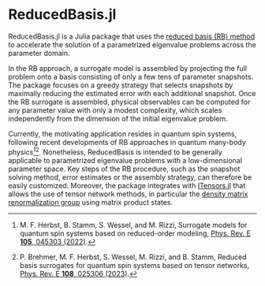 # ReducedBasis.jl

ReducedBasis.jl is a Julia package that
uses the [reduced basis (RB) method](http://dx.doi.org/10.1007/978-3-319-22470-1)
to accelerate the solution of a parametrized eigenvalue problems across the parameter domain.

In the RB approach, a surrogate model is assembled by projecting the full
problem onto a basis consisting of only a few tens of parameter snapshots.
The package focuses on a greedy strategy that selects snapshots by maximally
reducing the estimated error with each additional snapshot.
Once the RB surrogate is assembled, physical observables can be computed for
any parameter value with only a modest complexity, which scales independently
from the dimension of the initial eigenvalue problem.

Currently, the motivating application resides in quantum spin systems,
following recent developments of
RB approaches in quantum many-body physics[^1][^2].
Nonetheless, ReducedBasis is intended to be generally applicable to parametrized eigenvalue
problems with a low-dimensional parameter space.
Key steps of the RB procedure, such as the snapshot solving method, error
estimates or the assembly strategy, can therefore be easily customized.
Moreover, the package integrates with [ITensors.jl](https://itensor.github.io/ITensors.jl/stable/)
that allows the use of tensor network methods,
in particular the [density matrix renormalization group](https://tensornetwork.org/mps/algorithms/dmrg/)
using matrix product states.

[^1]: M. F. Herbst, B. Stamm, S. Wessel, and M. Rizzi, Surrogate models for quantum spin systems based on reduced-order modeling, [Phys. Rev. E **105**, 045303 (2022)](https://link.aps.org/doi/10.1103/PhysRevE.105.045303).

[^2]: P. Brehmer, M. F. Herbst, S. Wessel, M. Rizzi, and B. Stamm, Reduced basis surrogates for quantum spin systems based on tensor networks, [Phys. Rev. E **108**, 025306 (2023)](https://link.aps.org/doi/10.1103/PhysRevE.108.025306).
